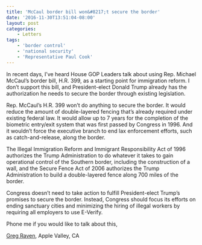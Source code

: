 ```yaml
---
title: 'McCaul border bill won&#8217;t secure the border'
date: '2016-11-30T13:51:04-08:00'
layout: post
categories:
    - Letters
tags:
    - 'border control'
    - 'national security'
    - 'Representative Paul Cook'
---
```


In recent days, I’ve heard House GOP Leaders talk about using Rep. Michael McCaul’s border bill, H.R. 399, as a starting point for immigration reform. I don’t support this bill, and President-elect Donald Trump already has the authorization he needs to secure the border through existing legislation.

Rep. McCaul’s H.R. 399 won’t do anything to secure the border. It would reduce the amount of double-layered fencing that’s already required under existing federal law. It would allow up to 7 years for the completion of the biometric entry/exit system that was first passed by Congress in 1996. And it wouldn’t force the executive branch to end lax enforcement efforts, such as catch-and-release, along the border.

The Illegal Immigration Reform and Immigrant Responsibility Act of 1996 authorizes the Trump Administration to do whatever it takes to gain operational control of the Southern border, including the construction of a wall, and the Secure Fence Act of 2006 authorizes the Trump Administration to build a double-layered fence along 700 miles of the border.

Congress doesn’t need to take action to fulfill President-elect Trump’s promises to secure the border. Instead, Congress should focus its efforts on ending sanctuary cities and minimizing the hiring of illegal workers by requiring all employers to use E-Verify.

Phone me if you would like to talk about this,

[Greg Raven](https://www.gregraven.org), Apple Valley, CA